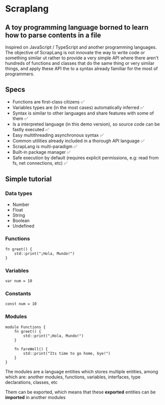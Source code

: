 # Scraplang

## A toy programming language borned to learn how to parse contents in a file

Inspired on JavaScript / TypeScript and another programming languages. The objective of ScrapLang is not innovate the way to write code or something similar
ut rather to provide a very simple API where there aren't hundreds of functions and classes that do the same thing or very similar things, and apply these API the to a syntax already familiar for the most of programmers.

## Specs

- Functions are first-class citizens ✅
- Variables types are (in the most cases) automatically inferred ✅
- Syntax is similar to other languages and share features with some of them ✅
- Is a interpreted language (in this demo version), so source code can be fastly executed ✅
- Easy multithreading asynchronous syntax ✅
- Common utilities already included in a thorough API language ✅
- ScrapLang is multi-paradigm ✅
- Built-in package manager ✅
- Safe execution by default (requires explicit permissions, e.g: read from fs, net connections, etc) ✅

## Simple tutorial

### Data types

- Number
- Float
- String
- Boolean
- Undefined

### Functions

```scrap
fn greet() {
    std::print("¡Hola, Mundo!")
}
```

### Variables

```scrap
var num = 10
```

### Constants

```scrap
const num = 10
```

### Modules

```scrap
module Functions {
    fn greet() {
        std::print("¡Hola, Mundo!")
    }

    fn fareWell() {
        std::print("Its time to go home, bye!")
    }
}
```

The modules are a language entities which stores multiple entities, among which are: another modules, functions, variables, interfaces, type declarations, classes, etc

Them can be exported, which means that these **exported** entities can be **imported** in another modules
